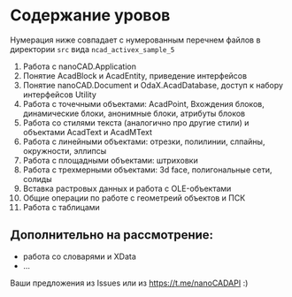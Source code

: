 # Содержание уровов

Нумерация ниже совпадает с нумерованным перечнем файлов в директории `src` вида `ncad_activex_sample_5`

1) Работа с nanoCAD.Application
2) Понятие AcadBlock и AcadEntity, приведение интерфейсов
3) Понятие nanoCAD.Document и OdaX.AcadDatabase, доступ к набору интерфейсов Utility
4) Работа с точечными объектами: AcadPoint, Вхождения блоков, динамические блоки, анонимные блоки, атрибуты блоков
5) Работа со стилями текста (аналогично про другие стили) и объектами AcadText и AcadMText
6) Работа с линейными объектами: отрезки, полилинии, слпайны, окружности, эллипсы
7) Работа с площадными объектами: штриховки
8) Работа с трехмерными объектами: 3d face, полигональные сети, солиды
9) Вставка растровых данных и работа с OLE-объектами
10) Общие операции по работе с геометреий объектов и ПСК
11) Работа с таблицами

## Дополнительно на рассмотрение:

- работа со словарями и XData
- ...


Ваши предложения из Issues или из https://t.me/nanoCADAPI :)